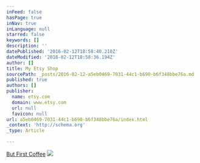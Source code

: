 ```yaml
---
inFeed: false
hasPage: true
inNav: true
inLanguage: null
starred: false
keywords: []
description: ''
datePublished: '2016-02-12T18:58:40.210Z'
dateModified: '2016-02-12T18:58:36.194Z'
author: []
title: My Etsy Shop
sourcePath: _posts/2016-02-12-a5eb0469-7031-44c1-b690-b6f348bbe76a.md
published: true
authors: []
publisher:
  name: etsy.com
  domain: www.etsy.com
  url: null
  favicon: null
url: a5eb0469-7031-44c1-b690-b6f348bbe76a/index.html
_context: 'http://schema.org'
_type: Article

---
```

[But First Coffee][0]
![](https://s3-us-west-2.amazonaws.com/the-grid-img/p/2b51b8e0cfc207fdc05fdc1c3bb6363f9dd196f6.jpg)

[0]: https://www.etsy.com/listing/265871237/but-first-coffee-cuff?ref=shop_home_active_14